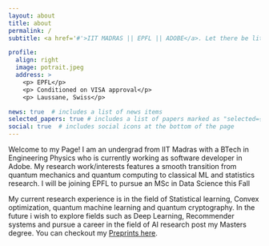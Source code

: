 ```yaml
---
layout: about
title: about
permalink: /
subtitle: <a href='#'>IIT MADRAS || EPFL || ADOBE</a>. Let there be lite.

profile:
  align: right
  image: potrait.jpeg
  address: >
    <p> EPFL</p>
    <p> Conditioned on VISA approval</p>
    <p> Laussane, Swiss</p>

news: true  # includes a list of news items
selected_papers: true # includes a list of papers marked as "selected={true}"
social: true  # includes social icons at the bottom of the page
---
```


Welcome to my Page! I am an undergrad from IIT Madras with a BTech in Engineering Physics who is currently working as software developer in Adobe. My research work/interests features a smooth transition from quantum mechanics and quantum computing to classical ML and statistics research. I will be joining EPFL to pursue an MSc in Data Science this Fall

My current research experience is in the field of Statistical learning, Convex optimization, quantum machine learning and quantum cryptography. In the future i wish to explore fields such as Deep Learning, Recommender systems and pursue a career in the field of AI research post my Masters degree. You can checkout my [Preprints here](https://arvind6599.github.io/publications/).

<!Link to your social media connections, too. This theme is set up to use [Font Awesome icons](http://fortawesome.github.ioFont-Awesome/) and [Academicons](https://jpswalsh.github.io/academicons/), like the ones below. Add your Facebook, Twitter, LinkedIn, Google Scholar, or just disable all of them.-->
